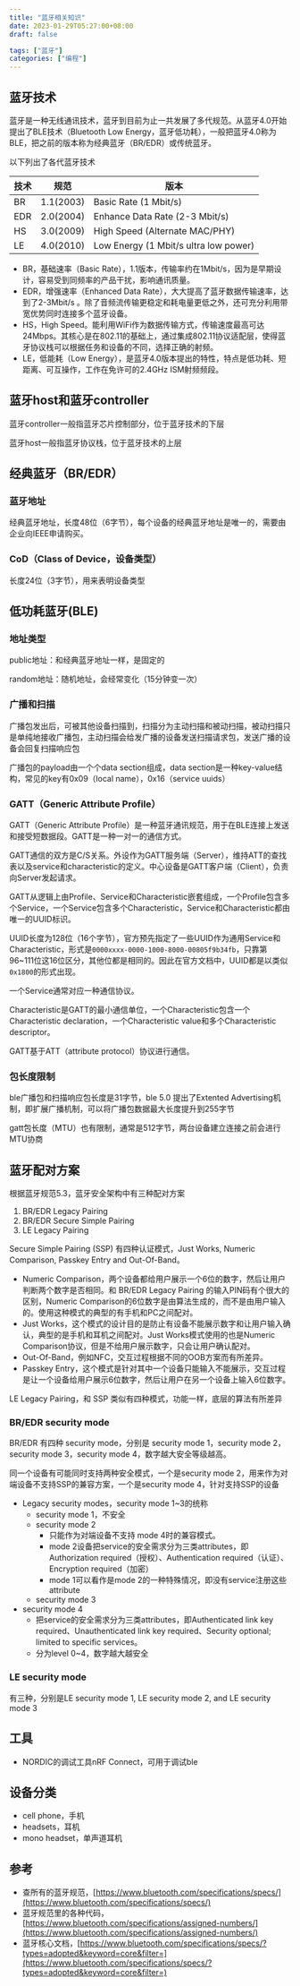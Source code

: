 ```yaml
---
title: "蓝牙相关知识"
date: 2023-01-29T05:27:00+08:00
draft: false

tags: ["蓝牙"]
categories: ["编程"]
---
```


## 蓝牙技术

蓝牙是一种无线通讯技术，蓝牙到目前为止一共发展了多代规范。从蓝牙4.0开始提出了BLE技术（Bluetooth Low Energy，蓝牙低功耗），一般把蓝牙4.0称为BLE，把之前的版本称为经典蓝牙（BR/EDR）或传统蓝牙。

以下列出了各代蓝牙技术

|技术|规范|版本|
|---|---|---|
|BR|1.1(2003)|Basic Rate (1 Mbit/s)|
|EDR|2.0(2004)|Enhance Data Rate (2-3 Mbit/s)|
|HS|3.0(2009)|High Speed (Alternate MAC/PHY)|
|LE|4.0(2010)|Low Energy (1 Mbit/s ultra low power)|

- BR，基础速率（Basic Rate），1.1版本，传输率约在1Mbit/s，因为是早期设计，容易受到同频率的产品干扰，影响通讯质量。
- EDR，增强速率（Enhanced Data Rate），大大提高了蓝牙数据传输速率，达到了2-3Mbit/s 。除了音频流传输更稳定和耗电量更低之外，还可充分利用带宽优势同时连接多个蓝牙设备。
- HS，High Speed。能利用WiFi作为数据传输方式，传输速度最高可达24Mbps。其核心是在802.11的基础上，通过集成802.11协议适配层，使得蓝牙协议栈可以根据任务和设备的不同，选择正确的射频。
- LE，低能耗（Low Energy），是蓝牙4.0版本提出的特性，特点是低功耗、短距离、可互操作，工作在免许可的2.4GHz ISM射频频段。

## 蓝牙host和蓝牙controller

蓝牙controller一般指蓝牙芯片控制部分，位于蓝牙技术的下层

蓝牙host一般指蓝牙协议栈，位于蓝牙技术的上层

## 经典蓝牙（BR/EDR）

### 蓝牙地址

经典蓝牙地址，长度48位（6字节），每个设备的经典蓝牙地址是唯一的，需要由企业向IEEE申请购买。

### CoD（Class of Device，设备类型）

长度24位（3字节），用来表明设备类型

## 低功耗蓝牙(BLE)

### 地址类型

public地址：和经典蓝牙地址一样，是固定的

random地址：随机地址，会经常变化（15分钟变一次）

### 广播和扫描

广播包发出后，可被其他设备扫描到，扫描分为主动扫描和被动扫描，被动扫描只是单纯地接收广播包，主动扫描会给发广播的设备发送扫描请求包，发送广播的设备会回复扫描响应包

广播包的payload由一个个data section组成，data section是一种key-value结构，常见的key有0x09（local name），0x16（service uuids）

### GATT（Generic Attribute Profile）

GATT（Generic Attribute Profile）是一种蓝牙通讯规范，用于在BLE连接上发送和接受短数据段。GATT是一种一对一的通信方式。

GATT通信的双方是C/S关系。外设作为GATT服务端（Server），维持ATT的查找表以及service和characteristic的定义。中心设备是GATT客户端（Client），负责向Server发起请求。

GATT从逻辑上由Profile、Service和Characteristic嵌套组成，一个Profile包含多个Service，一个Service包含多个Characteristic，Service和Characteristic都由唯一的UUID标识。

UUID长度为128位（16个字节），官方预先指定了一些UUID作为通用Service和Characteristic，形式是`0000xxxx-0000-1000-8000-00805f9b34fb`，只靠第96~111位这16位区分，其他位都是相同的。因此在官方文档中，UUID都是以类似`0x1800`的形式出现。

一个Service通常对应一种通信协议。

Characteristic是GATT的最小通信单位，一个Characteristic包含一个Characteristic declaration，一个Characteristic value和多个Characteristic descriptor。

GATT基于ATT（attribute protocol）协议进行通信。

### 包长度限制

ble广播包和扫描响应包长度是31字节，ble 5.0 提出了Extented Advertising机制，即扩展广播机制，可以将广播包数据最大长度提升到255字节

gatt包长度（MTU）也有限制，通常是512字节，两台设备建立连接之前会进行MTU协商

## 蓝牙配对方案

根据蓝牙规范5.3，蓝牙安全架构中有三种配对方案

1. BR/EDR Legacy Pairing 
2. BR/EDR Secure Simple Pairing
3. LE Legacy Pairing

Secure Simple Pairing (SSP) 有四种认证模式，Just Works, Numeric Comparison, Passkey Entry and Out-Of-Band。

- Numeric Comparison，两个设备都给用户展示一个6位的数字，然后让用户判断两个数字是否相同。和 BR/EDR Legacy Pairing 的输入PIN码有个很大的区别，Numeric Comparison的6位数字是由算法生成的，而不是由用户输入的。使用这种模式的典型的有手机和PC之间配对。
- Just Works，这个模式的设计目的是防止有设备不能展示数字和让用户输入确认，典型的是手机和耳机之间配对。Just Works模式使用的也是Numeric Comparison协议，但是不给用户展示数字，只会让用户确认配对。
- Out-Of-Band，例如NFC，交互过程根据不同的OOB方案而有所差异。
- Passkey Entry，这个模式是针对其中一个设备只能输入不能展示，交互过程是让一个设备给用户展示6位数字，然后让用户在另一个设备上输入6位数字。

LE Legacy Pairing，和 SSP 类似有四种模式，功能一样，底层的算法有所差异

### BR/EDR security mode

BR/EDR 有四种 security mode，分别是 security mode 1，security mode 2，security mode 3，security mode 4，数字越大安全等级越高。

同一个设备有可能同时支持两种安全模式，一个是security mode 2，用来作为对端设备不支持SSP的兼容方案，一个是security mode 4，针对支持SSP的设备

- Legacy security modes，security mode 1~3的统称
    - security mode 1，不安全
    - security mode 2 
        - 只能作为对端设备不支持 mode 4时的兼容模式。  
        - mode 2设备把service的安全需求分为三类attributes，即Authorization required（授权）、Authentication required（认证）、Encryption required（加密）  
        - mode 1可以看作是mode 2的一种特殊情况，即没有service注册这些attribute
    - security mode 3
- security mode 4
    - 把service的安全需求分为三类attributes，即Authenticated link key required、Unauthenticated link key required、Security optional; limited to specific services。
    - 分为level 0~4，数字越大越安全

### LE security mode

有三种，分别是LE security mode 1, LE security mode 2, 
and LE security mode 3

## 工具

- NORDIC的调试工具nRF Connect，可用于调试ble

## 设备分类

- cell phone，手机
- headsets，耳机
- mono headset，单声道耳机

## 参考

- 查所有的蓝牙规范，[https://www.bluetooth.com/specifications/specs/](https://www.bluetooth.com/specifications/specs/)
- 蓝牙规范里的各种代码，[https://www.bluetooth.com/specifications/assigned-numbers/](https://www.bluetooth.com/specifications/assigned-numbers/)
- 蓝牙核心文档，[https://www.bluetooth.com/specifications/specs/?types=adopted&keyword=core&filter=](https://www.bluetooth.com/specifications/specs/?types=adopted&keyword=core&filter=)